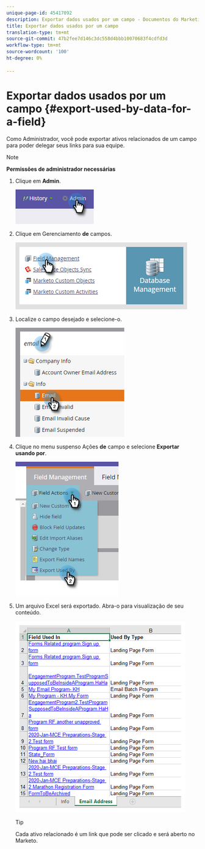 ```yaml
---
unique-page-id: 45417092
description: Exportar dados usados por um campo - Documentos do Marketing - Documentação do produto
title: Exportar dados usados por um campo
translation-type: tm+mt
source-git-commit: 47b2fee7d146c3dc558d4bbb10070683f4cdfd3d
workflow-type: tm+mt
source-wordcount: '100'
ht-degree: 0%

---
```



# Exportar dados usados por um campo {#export-used-by-data-for-a-field}

Como Administrador, você pode exportar ativos relacionados de um campo para poder delegar seus links para sua equipe.

>[!NOTE]
>
>**Permissões de administrador necessárias**

1. Clique em **Admin**.

   ![](assets/one.png)

1. Clique em Gerenciamento **de** campos.

   ![](assets/two-3.png)

1. Localize o campo desejado e selecione-o.

   ![](assets/three.png)

1. Clique no menu suspenso Ações **de** campo e selecione **Exportar usando por**.

   ![](assets/four.png)

1. Um arquivo Excel será exportado. Abra-o para visualização de seu conteúdo.

   ![](assets/five-1.png)

   >[!TIP]
   >
   >Cada ativo relacionado é um link que pode ser clicado e será aberto no Marketo.

